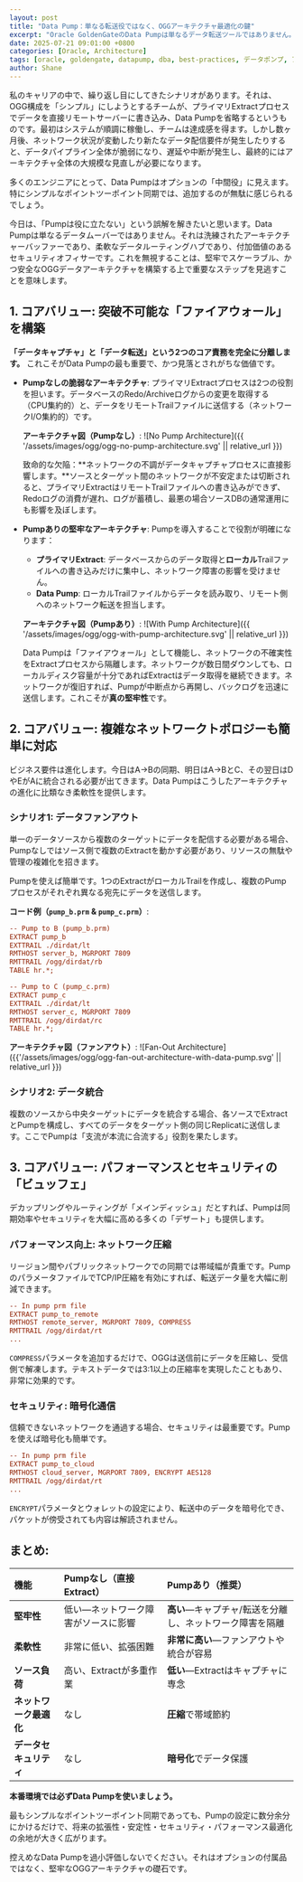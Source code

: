 ```yaml
---
layout: post
title: "Data Pump：単なる転送役ではなく、OGGアーキテクチャ最適化の鍵"
excerpt: "Oracle GoldenGateのData Pumpは単なるデータ転送ツールではありません。疎結合化、ルーティング、堅牢性・柔軟性・セキュリティの向上を実現できます。"
date: 2025-07-21 09:01:00 +0800
categories: [Oracle, Architecture]
tags: [oracle, goldengate, datapump, dba, best-practices, データポンプ, アーキテクチャ, ベストプラクティス, 高可用性]
author: Shane
---
```


私のキャリアの中で、繰り返し目にしてきたシナリオがあります。それは、OGG構成を「シンプル」にしようとするチームが、プライマリExtractプロセスでデータを直接リモートサーバーに書き込み、Data Pumpを省略するというものです。最初はシステムが順調に稼働し、チームは達成感を得ます。しかし数ヶ月後、ネットワーク状況が変動したり新たなデータ配信要件が発生したりすると、データパイプライン全体が脆弱になり、遅延や中断が発生し、最終的にはアーキテクチャ全体の大規模な見直しが必要になります。

多くのエンジニアにとって、Data Pumpはオプションの「中間役」に見えます。特にシンプルなポイントツーポイント同期では、追加するのが無駄に感じられるでしょう。

今日は、「Pumpは役に立たない」という誤解を解きたいと思います。Data Pumpは単なるデータムーバーではありません。それは洗練されたアーキテクチャーバッファーであり、柔軟なデータルーティングハブであり、付加価値のあるセキュリティオフィサーです。これを無視することは、堅牢でスケーラブル、かつ安全なOGGデータアーキテクチャを構築する上で重要なステップを見逃すことを意味します。

## 1. コアバリュー: 突破不可能な「ファイアウォール」を構築

**「データキャプチャ」と「データ転送」という2つのコア責務を完全に分離します。** これこそがData Pumpの最も重要で、かつ見落とされがちな価値です。

*   **Pumpなしの脆弱なアーキテクチャ**: プライマリExtractプロセスは2つの役割を担います。データベースのRedo/Archiveログからの変更を取得する（CPU集約的）と、データをリモートTrailファイルに送信する（ネットワークI/O集約的）です。

    **アーキテクチャ図（Pumpなし）**:
![No Pump Architecture]({{ '/assets/images/ogg/ogg-no-pump-architecture.svg' || relative_url }})

    致命的な欠陥：**ネットワークの不調がデータキャプチャプロセスに直接影響します。**ソースとターゲット間のネットワークが不安定または切断されると、プライマリExtractはリモートTrailファイルへの書き込みができず、Redoログの消費が遅れ、ログが蓄積し、最悪の場合ソースDBの通常運用にも影響を及ぼします。

*   **Pumpありの堅牢なアーキテクチャ**: Pumpを導入することで役割が明確になります：
    *   **プライマリExtract**: データベースからのデータ取得と**ローカル**Trailファイルへの書き込みだけに集中し、ネットワーク障害の影響を受けません。
    *   **Data Pump**: ローカルTrailファイルからデータを読み取り、リモート側へのネットワーク転送を担当します。

    **アーキテクチャ図（Pumpあり）**:
![With Pump Architecture]({{ '/assets/images/ogg/ogg-with-pump-architecture.svg' || relative_url }})

    Data Pumpは「ファイアウォール」として機能し、ネットワークの不確実性をExtractプロセスから隔離します。ネットワークが数日間ダウンしても、ローカルディスク容量が十分であればExtractはデータ取得を継続できます。ネットワークが復旧すれば、Pumpが中断点から再開し、バックログを迅速に送信します。これこそが**真の堅牢性**です。

## 2. コアバリュー: 複雑なネットワークトポロジーも簡単に対応

ビジネス要件は進化します。今日はA→Bの同期、明日はA→BとC、その翌日はDやEがAに統合される必要が出てきます。Data Pumpはこうしたアーキテクチャの進化に比類なき柔軟性を提供します。

### シナリオ1: データファンアウト

単一のデータソースから複数のターゲットにデータを配信する必要がある場合、Pumpなしではソース側で複数のExtractを動かす必要があり、リソースの無駄や管理の複雑化を招きます。

Pumpを使えば簡単です。1つのExtractがローカルTrailを作成し、複数のPumpプロセスがそれぞれ異なる宛先にデータを送信します。

**コード例（`pump_b.prm` & `pump_c.prm`）**:

```ini
-- Pump to B (pump_b.prm)
EXTRACT pump_b
EXTTRAIL ./dirdat/lt
RMTHOST server_b, MGRPORT 7809
RMTTRAIL /ogg/dirdat/rb
TABLE hr.*;
```

```ini
-- Pump to C (pump_c.prm)
EXTRACT pump_c
EXTTRAIL ./dirdat/lt
RMTHOST server_c, MGRPORT 7809
RMTTRAIL /ogg/dirdat/rc
TABLE hr.*;
```

**アーキテクチャ図（ファンアウト）**:
![Fan-Out Architecture]({{'/assets/images/ogg/ogg-fan-out-architecture-with-data-pump.svg' || relative_url }})

### シナリオ2: データ統合

複数のソースから中央ターゲットにデータを統合する場合、各ソースでExtractとPumpを構成し、すべてのデータをターゲット側の同じReplicatに送信します。ここでPumpは「支流が本流に合流する」役割を果たします。

## 3. コアバリュー: パフォーマンスとセキュリティの「ビュッフェ」

デカップリングやルーティングが「メインディッシュ」だとすれば、Pumpは同期効率やセキュリティを大幅に高める多くの「デザート」も提供します。

### パフォーマンス向上: ネットワーク圧縮

リージョン間やパブリックネットワークでの同期では帯域幅が貴重です。PumpのパラメータファイルでTCP/IP圧縮を有効にすれば、転送データ量を大幅に削減できます。

```ini
-- In pump prm file
EXTRACT pump_to_remote
RMTHOST remote_server, MGRPORT 7809, COMPRESS
RMTTRAIL /ogg/dirdat/rt
...
```
`COMPRESS`パラメータを追加するだけで、OGGは送信前にデータを圧縮し、受信側で解凍します。テキストデータでは3:1以上の圧縮率を実現したこともあり、非常に効果的です。

### セキュリティ: 暗号化通信

信頼できないネットワークを通過する場合、セキュリティは最重要です。Pumpを使えば暗号化も簡単です。

```ini
-- In pump prm file
EXTRACT pump_to_cloud
RMTHOST cloud_server, MGRPORT 7809, ENCRYPT AES128
RMTTRAIL /ogg/dirdat/rt
...
```
`ENCRYPT`パラメータとウォレットの設定により、転送中のデータを暗号化でき、パケットが傍受されても内容は解読されません。

## まとめ: 

| 機能 | Pumpなし（直接Extract） | Pumpあり（推奨） |
| :--- | :--- | :--- |
| **堅牢性** | 低い—ネットワーク障害がソースに影響 | **高い**—キャプチャ/転送を分離し、ネットワーク障害を隔離 |
| **柔軟性** | 非常に低い、拡張困難 | **非常に高い**—ファンアウトや統合が容易 |
| **ソース負荷** | 高い、Extractが多重作業 | **低い**—Extractはキャプチャに専念 |
| **ネットワーク最適化** | なし | **圧縮**で帯域節約 |
| **データセキュリティ** | なし | **暗号化**でデータ保護 |

**本番環境では必ずData Pumpを使いましょう。**

最もシンプルなポイントツーポイント同期であっても、Pumpの設定に数分余分にかけるだけで、将来の拡張性・安定性・セキュリティ・パフォーマンス最適化の余地が大きく広がります。

控えめなData Pumpを過小評価しないでください。それはオプションの付属品ではなく、堅牢なOGGアーキテクチャの礎石です。 

